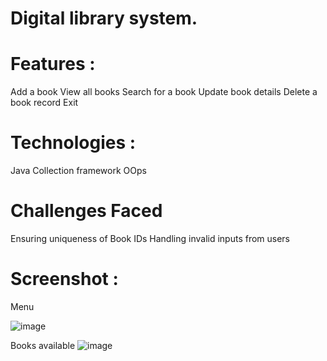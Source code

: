 # Digital library system.

# Features : 
Add a book
View all books
Search for a book
Update book details
Delete a book record
Exit

# Technologies : 
Java
Collection framework
OOps

# Challenges Faced
Ensuring uniqueness of Book IDs
Handling invalid inputs from users

# Screenshot :
Menu

![image](https://github.com/user-attachments/assets/26d11d11-dc6b-47bb-b386-1cd0700c614b)

Books available
![image](https://github.com/user-attachments/assets/39c9baf3-bac8-4f8e-bc47-ea641cec7205)

